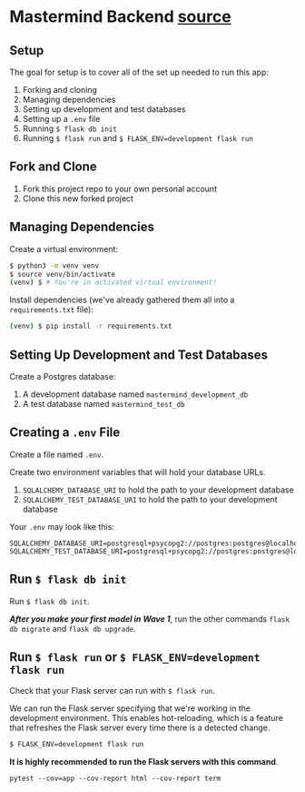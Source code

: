 # Mastermind Backend [source](https://github.com/AdaGold/retro-video-store/blob/master/ada-project-docs/setup.md)

## Setup

The goal for setup is to cover all of the set up needed to run this app:

1. Forking and cloning
1. Managing dependencies
1. Setting up development and test databases
1. Setting up a `.env` file
1. Running `$ flask db init`
1. Running `$ flask run` and `$ FLASK_ENV=development flask run`

## Fork and Clone

1. Fork this project repo to your own personal account
1. Clone this new forked project

## Managing Dependencies

Create a virtual environment:

```bash
$ python3 -m venv venv
$ source venv/bin/activate
(venv) $ # You're in activated virtual environment!
```

Install dependencies (we've already gathered them all into a `requirements.txt` file):

```bash
(venv) $ pip install -r requirements.txt
```

## Setting Up Development and Test Databases

Create a Postgres database:

1. A development database named `mastermind_development_db`
1. A test database named `mastermind_test_db`

## Creating a `.env` File

Create a file named `.env`.

Create two environment variables that will hold your database URLs.

1. `SQLALCHEMY_DATABASE_URI` to hold the path to your development database
1. `SQLALCHEMY_TEST_DATABASE_URI` to hold the path to your development database

Your `.env` may look like this:

```
SQLALCHEMY_DATABASE_URI=postgresql+psycopg2://postgres:postgres@localhost:5432/mastermind_development_db
SQLALCHEMY_TEST_DATABASE_URI=postgresql+psycopg2://postgres:postgres@localhost:5432/mastermind_test_db
```

## Run `$ flask db init`

Run `$ flask db init`.

**_After you make your first model in Wave 1_**, run the other commands `flask db migrate` and `flask db upgrade`.

## Run `$ flask run` or `$ FLASK_ENV=development flask run`

Check that your Flask server can run with `$ flask run`.

We can run the Flask server specifying that we're working in the development environment. This enables hot-reloading, which is a feature that refreshes the Flask server every time there is a detected change.

```bash
$ FLASK_ENV=development flask run
```

**It is highly recommended to run the Flask servers with this command**.


`pytest --cov=app --cov-report html --cov-report term`